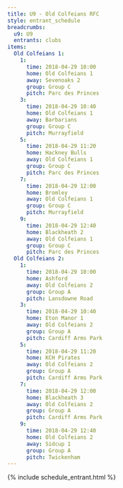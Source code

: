 ```yaml
---
title: U9 - Old Colfeians RFC
style: entrant_schedule
breadcrumbs:
  u9: U9
  entrants: clubs
items:
  Old Colfeians 1:
    1:
      time: 2018-04-29 10:00
      home: Old Colfeians 1
      away: Sevenoaks 2
      group: Group C
      pitch: Parc des Princes
    3:
      time: 2018-04-29 10:40
      home: Old Colfeians 1
      away: Barbarians
      group: Group C
      pitch: Murrayfield
    5:
      time: 2018-04-29 11:20
      home: Hackney Bulls
      away: Old Colfeians 1
      group: Group C
      pitch: Parc des Princes
    7:
      time: 2018-04-29 12:00
      home: Bromley
      away: Old Colfeians 1
      group: Group C
      pitch: Murrayfield
    9:
      time: 2018-04-29 12:40
      home: Blackheath 2
      away: Old Colfeians 1
      group: Group C
      pitch: Parc des Princes
  Old Colfeians 2:
    1:
      time: 2018-04-29 10:00
      home: Ashford
      away: Old Colfeians 2
      group: Group A
      pitch: Lansdowne Road
    3:
      time: 2018-04-29 10:40
      home: Eton Manor 1
      away: Old Colfeians 2
      group: Group A
      pitch: Cardiff Arms Park
    5:
      time: 2018-04-29 11:20
      home: KCH Pirates
      away: Old Colfeians 2
      group: Group A
      pitch: Cardiff Arms Park
    7:
      time: 2018-04-29 12:00
      home: Blackheath 3
      away: Old Colfeians 2
      group: Group A
      pitch: Cardiff Arms Park
    9:
      time: 2018-04-29 12:40
      home: Old Colfeians 2
      away: Sidcup 1
      group: Group A
      pitch: Twickenham
---
```


{% include schedule_entrant.html %}
